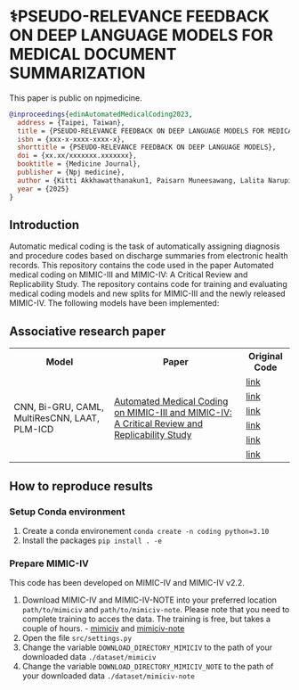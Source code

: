 # ⚕️PSEUDO-RELEVANCE FEEDBACK ON DEEP LANGUAGE MODELS FOR MEDICAL DOCUMENT SUMMARIZATION

This paper is public on npjmedicine.

```bibtex
@inproceedings{edinAutomatedMedicalCoding2023,
  address = {Taipei, Taiwan},
  title = {PSEUDO-RELEVANCE FEEDBACK ON DEEP LANGUAGE MODELS FOR MEDICAL DOCUMENT SUMMARIZATION},
  isbn = {xxx-x-xxxx-xxxx-x},
  shorttitle = {PSEUDO-RELEVANCE FEEDBACK ON DEEP LANGUAGE MODELS},
  doi = {xx.xx/xxxxxxx.xxxxxxx},
  booktitle = {Medicine Journal},
  publisher = {Npj medicine},
  author = {Kitti Akkhawatthanakun1, Paisarn Muneesawang, Lalita Narupiyakul, and KonlakornWongpatikaseree},
  year = {2025}
}
```


## Introduction 
Automatic medical coding is the task of automatically assigning diagnosis and procedure codes based on discharge summaries from electronic health records. This repository contains the code used in the paper Automated medical coding on MIMIC-III and MIMIC-IV: A Critical Review and Replicability Study. The repository contains code for training and evaluating medical coding models and new splits for MIMIC-III and the newly released MIMIC-IV. The following models have been implemented:

## Associative research paper
<table>
  <tr>
    <th>Model</th>
    <th>Paper</th>
    <th>Original Code</th>
  </tr>
  <tr>
    <td rowspan="6">CNN, Bi-GRU, CAML, MultiResCNN, LAAT, PLM-ICD</td>
    <td rowspan="6">
      <a href="https://arxiv.org/abs/2304.10909">Automated Medical Coding on MIMIC-III and MIMIC-IV: A Critical Review and Replicability Study</a>
    </td>
    <td><a href="https://github.com/JoakimEdin/medical-coding-reproducibility">link</a></td>
  </tr>
  <tr>
    <td><a href="https://github.com/JoakimEdin/medical-coding-reproducibility">link</a></td>
  </tr>
  <tr>
    <td><a href="https://github.com/JoakimEdin/medical-coding-reproducibility">link</a></td>
  </tr>
  <tr>
    <td><a href="https://github.com/JoakimEdin/medical-coding-reproducibility">link</a></td>
  </tr>
  <tr>
    <td><a href="https://github.com/JoakimEdin/medical-coding-reproducibility">link</a></td>
  </tr>
  <tr>
    <td><a href="https://github.com/JoakimEdin/medical-coding-reproducibility">link</a></td>
  </tr>
</table>


## How to reproduce results
### Setup Conda environment
1. Create a conda environement `conda create -n coding python=3.10`
2. Install the packages `pip install . -e`


### Prepare MIMIC-IV
This code has been developed on MIMIC-IV and MIMIC-IV v2.2. 
1. Download MIMIC-IV and MIMIC-IV-NOTE into your preferred location `path/to/mimiciv` and `path/to/mimiciv-note`. Please note that you need to complete training to acces the data. The training is free, but takes a couple of hours.  - [mimiciv](https://physionet.org/content/mimiciv/2.2/) and [mimiciv-note](https://physionet.org/content/mimic-iv-note/2.2/)
2. Open the file `src/settings.py`
3. Change the variable `DOWNLOAD_DIRECTORY_MIMICIV` to the path of your downloaded data `./dataset/mimiciv`
4. Change the variable `DOWNLOAD_DIRECTORY_MIMICIV_NOTE` to the path of your downloaded data `./dataset/mimiciv-note`
